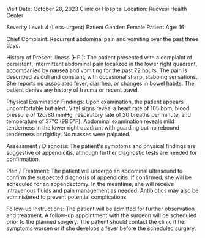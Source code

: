  Visit Date: October 28, 2023
Clinic or Hospital Location: Ruovesi Health Center

Severity Level: 4 (Less-urgent)
Patient Gender: Female
Patient Age: 16

Chief Complaint:
Recurrent abdominal pain and vomiting over the past three days.

History of Present Illness (HPI):
The patient presented with a complaint of persistent, intermittent abdominal pain localized in the lower right quadrant, accompanied by nausea and vomiting for the past 72 hours. The pain is described as dull and constant, with occasional sharp, stabbing sensations. She reports no associated fever, diarrhea, or changes in bowel habits. The patient denies any history of trauma or recent travel.

Physical Examination Findings:
Upon examination, the patient appears uncomfortable but alert. Vital signs reveal a heart rate of 105 bpm, blood pressure of 120/80 mmHg, respiratory rate of 20 breaths per minute, and temperature of 37°C (98.6°F). Abdominal examination reveals mild tenderness in the lower right quadrant with guarding but no rebound tenderness or rigidity. No masses were palpated.

Assessment / Diagnosis:
The patient's symptoms and physical findings are suggestive of appendicitis, although further diagnostic tests are needed for confirmation.

Plan / Treatment:
The patient will undergo an abdominal ultrasound to confirm the suspected diagnosis of appendicitis. If confirmed, she will be scheduled for an appendectomy. In the meantime, she will receive intravenous fluids and pain management as needed. Antibiotics may also be administered to prevent potential complications.

Follow-up Instructions:
The patient will be admitted for further observation and treatment. A follow-up appointment with the surgeon will be scheduled prior to the planned surgery. The patient should contact the clinic if her symptoms worsen or if she develops a fever before the scheduled surgery.